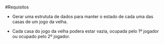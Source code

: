 #Requisitos

* Gerar uma estrututa de dados para manter o estado de cada uma das casas de um jogo da velha.

* Cada casa do jogo da velha podera estar vazia, ocupada pelo  1º jogador ou ocupado pelo 2º jogador.